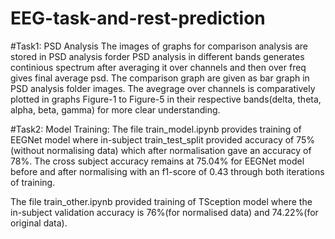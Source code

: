 # EEG-task-and-rest-prediction
#Task1: PSD Analysis
  The images of graphs for comparison analysis are stored in PSD analysis forder
  PSD analysis in different bands generates continious spectrum after averaging it over channels and then over freq gives final average psd. The comparison graph are given as bar graph in PSD analysis folder images. The avegrage over channels is comparatively plotted in graphs Figure-1 to Figure-5 in their respective bands(delta, theta, alpha, beta, gamma) for more clear understanding.

  
#Task2: Model Training:
  The file train_model.ipynb provides training of EEGNet model where in-subject train_test_split provided accuracy of 75%(without normalising data) which after normalisation gave an accuracy of 78%.
  The cross subject accuracy remains at 75.04% for EEGNet model before and after normalising with an f1-score of 0.43 through both iterations of training.

  The file train_other.ipynb provided training of TSception model where the in-subject validation accuracy is 76%(for normalised data) and 74.22%(for original data).
